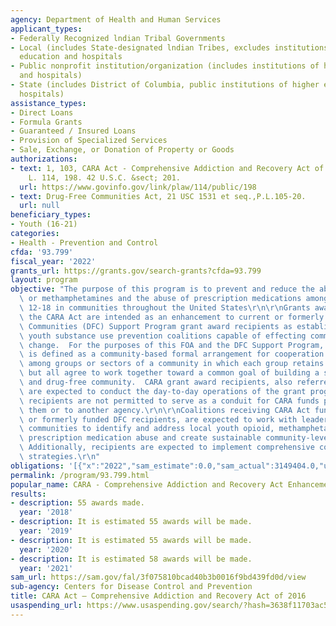 ```yaml
---
agency: Department of Health and Human Services
applicant_types:
- Federally Recognized lndian Tribal Governments
- Local (includes State-designated lndian Tribes, excludes institutions of higher
  education and hospitals
- Public nonprofit institution/organization (includes institutions of higher education
  and hospitals)
- State (includes District of Columbia, public institutions of higher education and
  hospitals)
assistance_types:
- Direct Loans
- Formula Grants
- Guaranteed / Insured Loans
- Provision of Specialized Services
- Sale, Exchange, or Donation of Property or Goods
authorizations:
- text: 1, 103, CARA Act - Comprehensive Addiction and Recovery Act of 2016. Pub.
    L. 114, 198. 42 U.S.C. &sect; 201.
  url: https://www.govinfo.gov/link/plaw/114/public/198
- text: Drug-Free Communities Act, 21 USC 1531 et seq.,P.L.105-20.
  url: null
beneficiary_types:
- Youth (16-21)
categories:
- Health - Prevention and Control
cfda: '93.799'
fiscal_year: '2022'
grants_url: https://grants.gov/search-grants?cfda=93.799
layout: program
objective: "The purpose of this program is to prevent and reduce the abuse of opioids\
  \ or methamphetamines and the abuse of prescription medications among youth ages\
  \ 12-18 in communities throughout the United States\r\n\r\nGrants awarded through\
  \ the CARA Act are intended as an enhancement to current or formerly funded Drug-Free\
  \ Communities (DFC) Support Program grant award recipients as established community-based\
  \ youth substance use prevention coalitions capable of effecting community-level\
  \ change.  For the purposes of this FOA and the DFC Support Program, a coalition\
  \ is defined as a community-based formal arrangement for cooperation and collaboration\
  \ among groups or sectors of a community in which each group retains its identity,\
  \ but all agree to work together toward a common goal of building a safe, healthy,\
  \ and drug-free community.  CARA grant award recipients, also referred to as “recipients,”\
  \ are expected to conduct the day-to-day operations of the grant program.  CARA\
  \ recipients are not permitted to serve as a conduit for CARA funds passing through\
  \ them or to another agency.\r\n\r\nCoalitions receiving CARA Act funds, as current\
  \ or formerly funded DFC recipients, are expected to work with leaders in their\
  \ communities to identify and address local youth opioid, methamphetamine, and/or\
  \ prescription medication abuse and create sustainable community-level change. \
  \ Additionally, recipients are expected to implement comprehensive community-wide\
  \ strategies.\r\n"
obligations: '[{"x":"2022","sam_estimate":0.0,"sam_actual":3149404.0,"usa_spending_actual":3149404.0},{"x":"2023","sam_estimate":3199404.0,"sam_actual":0.0,"usa_spending_actual":2821354.58},{"x":"2024","sam_estimate":3199403.0,"sam_actual":0.0,"usa_spending_actual":3182883.97}]'
permalink: /program/93.799.html
popular_name: CARA - Comprehensive Addiction and Recovery Act Enhancement Grant
results:
- description: 55 awards made.
  year: '2018'
- description: It is estimated 55 awards will be made.
  year: '2019'
- description: It is estimated 55 awards will be made.
  year: '2020'
- description: It is estimated 58 awards will be made.
  year: '2021'
sam_url: https://sam.gov/fal/3f075810bcad40b3b0016f9bd439fd0d/view
sub-agency: Centers for Disease Control and Prevention
title: CARA Act – Comprehensive Addiction and Recovery Act of 2016
usaspending_url: https://www.usaspending.gov/search/?hash=3638f11703ac55037f671b20da43ddb0
---
```

